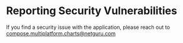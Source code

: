 # Reporting Security Vulnerabilities

If you find a security issue with the application, please reach out
to [compose.multiplatform.charts@netguru.com](mailto:compose.multiplatform.charts@netguru.com)
